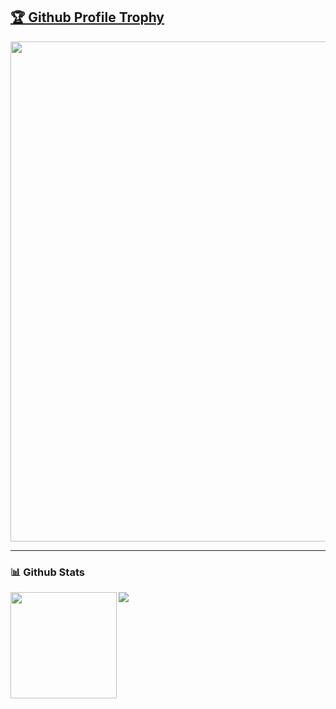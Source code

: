 <a href="https://github.com/ryo-ma/github-profile-trophy"><h2>🏆 Github Profile Trophy</h2></a>
<a href="https://github.com/ryo-ma/github-profile-trophy">
  <img width=800 src="https://github-profile-trophy.vercel.app/?username=LarsHusfloen&column=8&theme=dracula&no-frame=true"/>
</a>


---
### 📊 Github Stats
<div>
  <a href="https://github.com/anuraghazra/github-readme-stats">
    <img height="170" align="left" src="https://github-readme-stats.vercel.app/api?username=LarsHusfloen&count_private=true&include_all_commits=true" />
    <img src="https://github-readme-stats.vercel.app/api/top-langs/?username=LarsHusfloen&layout=compact" />
  </a>
</div>
